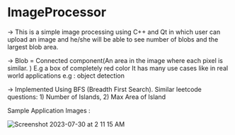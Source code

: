 # ImageProcessor

-> This is a simple image processing using C++ and Qt in which user can upload an image and he/she will be able to see number of blobs and the largest blob area.

-> Blob = Connected component(An area in the image where each pixel is similar. ) E.g a box of completely red color
It has many use cases like in real world applications e.g : object detection

-> Implemented Using BFS (Breadth First Search).
Similar leetcode questions: 1) Number of Islands, 2) Max Area of Island

Sample Application Images : 

![Screenshot 2023-07-30 at 2 11 15 AM](https://github.com/Amcodes001/ImageProcessor/assets/49248459/f23049a3-1485-40a5-bb70-55e3c7afcad7)

